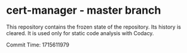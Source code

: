 # cert-manager - master branch

This repository contains the frozen state of the repository.
Its history is cleared. It is used only for static code
analysis with Codacy.

Commit Time: 1715611979